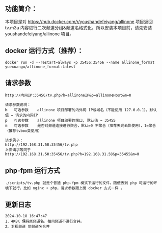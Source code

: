 ## 功能简介：
本项目是对 https://hub.docker.com/r/youshandefeiyang/allinone 项目返回 tv.m3u 内容进行二次频道分组&频道名格式化。所以安装本项目前，请先安装 youshandefeiyang/allinone 项目。

## docker 运行方式（推荐）：
```code
docker run -d --restart=always -p 35456:35456 --name allinone_format yuexuangu/allinone_format:latest
```

## 请求参数
```code
http://内网IP:35456/tv.php?h=allinoneIP&p=allinoneHost&m=0

请求参数说明：
h	可选参数	allinone 项目部署的内外网 IP或域名（不能使用 127.0.0.1），默认值 = 请求的内网IP
p   可选参数	allinone 项目部署的端口, 默认值 = 35455
m	可选参数	是否对频道连接进行聚合，默认=0 不聚合（推荐天光云影使用），1=聚合（推荐tvbox类使用）

请求例子：
http://192.168.31.50:35456/tv.php
上面请求等同于
http://192.168.31.50:35456/tv.php?h=192.168.31.50&p=35455&m=0
```


## php-fpm 运行方式
```code
./scripts/tv.php 就是个普通 php-fpm 模式下运行的文件，随便丢到 php 可运行的环境下就行，比如 nginx + php，请求参数跟上面 docker 方式一样 。
```

## 更新日志
```code
2024-10-18 16:47:47
1、4K8K 保持原频道名，相同频道不进行合并。
2、卫视频道 同频道名合并
```

